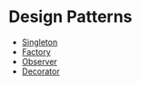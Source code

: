 # Design Patterns
- [Singleton](https://www.educative.io/answers/design-patterns-singleton)
- [Factory](https://www.educative.io/answers/design-patterns-factory)
- [Observer](https://www.educative.io/answers/design-patterns-observer)
- [Decorator](https://www.educative.io/answers/design-patterns-decorator)